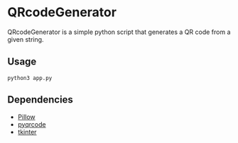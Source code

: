 # QRcodeGenerator
QRcodeGenerator is a simple python script that generates a QR code from a given string.

## Usage
```
python3 app.py
```

## Dependencies
- [Pillow](https://pypi.org/project/Pillow/)
- [pyqrcode](https://pypi.org/project/PyQRCode/)
- [tkinter](https://docs.python.org/3/library/tkinter.html)


